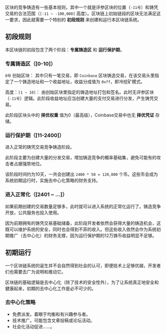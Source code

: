 区块的竞争铸造有一些基本规则，其中一个就是评参区块的位置（`-11号`）和铸凭交易的合法范围（`[-11 ~ -100,000]` 高度）。区块链上初始链段的区块无法满足这一要求，因此就需要一个特别的 **初段规则** 来创建和运行本区块链系统。


## 初段规则

本区块链的初段包含了两个阶段：**专属铸造区** 和 **运行保护期**。


### 专属铸造区（[0-10]）

`0号` 创始区块：
其中只有一笔交易，即 `Coinbase` 区块铸造交易，在该交易头里指定了一个铸造地址和一个收益地址，收益分成值为 `0xff`，即冷挖矿模式。

高度：`[1 ~ 10]`：
由创始区块里指定的铸造地址打包和签名。此时无评参区块（`-11号`）逻辑。此阶段收益地址应当创建大量的支付交易进行分发，产生铸凭交易。

此阶段区块头中的 **择优权重** 值为0（最高级），Coinbase交易中也无 **择优凭证** 存储。


### 运行保护期（[11-2400]）

进入正常的铸凭交易竞争铸造阶段。

此阶段主要为创建大量的分发交易，增加铸造竞争的概率基础集，避免可能有的攻击者占据强势地位。

该阶段时间约为10天，一共会创建出 `2400 * 50 = 120,000` 个币。这些币会成为系统初期运行时，实施去中心化策略的财务支持。


### 进入正常化（[2401 ~ ...]）

如果前期创建的交易数量足够多，此时就可以进入系统的正常化运行了。铸造竞争开放，公共服务也投入使用。

因为前期拥有的铸凭交易基础储备，此阶段开发者依然会获得大量的铸造机会，这既可以维护系统的安全，同时也会得到不菲的收入。但这些收入依然会作为系统初期推广（去中心化）的财务支撑，因为运行保护期的12万铸币收益明显不足够。


## 初期运行

一个区块链系统的诞生并不会自然得到社会的认可，即便技术上足够优越，开发者们也需要去广为说明和推动它。

区块链的基础逻辑是去中心化（除了技术的安全性外），为了让系统真正地安全和健康起来，初期的去中心化工作是必不可少的。


### 去中心化策略

 - 免费派发。着眼于均衡和有兴趣参与者。
 - 技术推广。可能包含文章投稿或论坛活动。
 - 社会化活动促进……。
